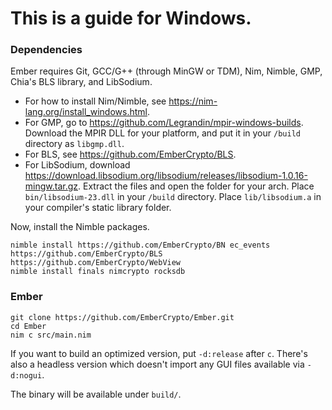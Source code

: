 # This is a guide for Windows.

### Dependencies

Ember requires Git, GCC/G++ (through MinGW or TDM), Nim, Nimble, GMP, Chia's BLS library, and LibSodium.

- For how to install Nim/Nimble, see https://nim-lang.org/install_windows.html.
- For GMP, go to https://github.com/Legrandin/mpir-windows-builds. Download the MPIR DLL for your platform, and put it in your `/build` directory as `libgmp.dll`.
- For BLS, see https://github.com/EmberCrypto/BLS.
- For LibSodium, download https://download.libsodium.org/libsodium/releases/libsodium-1.0.16-mingw.tar.gz. Extract the files and open the folder for your arch. Place `bin/libsodium-23.dll` in your `/build` directory. Place `lib/libsodium.a` in your compiler's static library folder.

Now, install the Nimble packages.

```
nimble install https://github.com/EmberCrypto/BN ec_events https://github.com/EmberCrypto/BLS https://github.com/EmberCrypto/WebView
nimble install finals nimcrypto rocksdb
```

### Ember

```
git clone https://github.com/EmberCrypto/Ember.git
cd Ember
nim c src/main.nim
```

If you want to build an optimized version, put `-d:release` after `c`. There's also a headless version which doesn't import any GUI files available via `-d:nogui`.

The binary will be available under `build/`.
